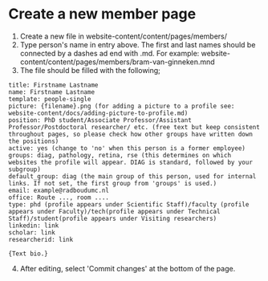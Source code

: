 # Create a new member page

1. Create a new file in website-content/content/pages/members/
2. Type person's name in entry above. The first and last names should be connected by a dashes ad end with .md. For example: website-content/content/pages/members/bram-van-ginneken.mnd
3. The file should be filled with the following;

```
title: Firstname Lastname
name: Firstname Lastname
template: people-single
picture: {filename}.png (for adding a picture to a profile see: website-content/docs/adding-picture-to-profile.md)
position: PhD student/Associate Professor/Assistant Professor/Postdoctoral researcher/ etc. (free text but keep consistent throughout pages, so please check how other groups have written down the positions)
active: yes (change to 'no' when this person is a former employee)
groups: diag, pathology, retina, rse (this determines on which websites the profile will appear. DIAG is standard, followed by your subgroup)
default_group: diag (the main group of this person, used for internal links. If not set, the first group from 'groups' is used.)
email: example@radboudumc.nl
office: Route ..., room ....
type: phd (profile appears under Scientific Staff)/faculty (profile appears under Faculty)/tech(profile appears under Technical Staff)/student(profile appears under Visiting researchers)
linkedin: link
scholar: link
researcherid: link

{Text bio.}  
```

4. After editing, select 'Commit changes' at the bottom of the page. 
